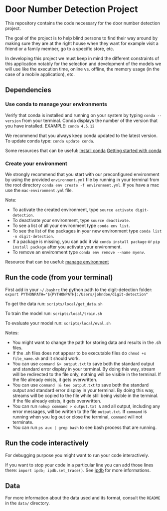 # Door Number Detection Project

This repository contains the code necessary for the door number detection
project.

The goal of the project is to help blind persons to find their way around by
making sure they are at the right house when they want for example visit a
friend or a family member, go to a specific store, etc.

In developing this project we must keep in mind the different constraints of
this application notably for the selection and development of the models we
will use like the execution time, online vs. offline, the memory usage (in the
case of a mobile application), etc.

## Dependencies

### Use conda to manage your environments

Verify that conda is installed and running on your system by typing
`conda --version` from your terminal. Conda displays the number of the
version that you have installed. EXAMPLE: `conda 4.5.12`

We recommend that you always keep conda updated to the latest version.
To update conda type: `conda update conda`.

Some resources that can be useful:
[Install conda](https://conda.io/projects/conda/en/latest/user-guide/install/index.html)
[Getting started with conda](https://conda.io/projects/conda/en/latest/user-guide/getting-started.html)

### Create your environment

We strongly recommend that you start with our preconfigured
environment by using the provided `environment.yml` file by running in your
terminal from the root directory `conda env create -f environment.yml`.
If you have a mac use the `mac-environment.yml` file.

Note:
- To activate the created environment, type
`source activate digit-detection`.
- To deactivate your environment, type `source deactivate`.
- To see a list of all your environment type `conda env list`.
- To see the list of the packages in your new environment type
`conda list -n digit-detection`.
- If a package is missing, you can add it via `conda install package`
or `pip install package` after you activate your environment.
- To remove an environment type `conda env remove --name myenv`.

Resource that can be useful:
[manage environment](https://conda.io/projects/conda/en/latest/user-guide/tasks/manage-environments.html)

## Run the code (from your terminal)
First add in your `~/.bashrc` the python path to the digit-detection folder:
`export PYTHONPATH="${PYTHONPATH}:/Users/johndoe/digit-detection"`

To get the data run: `scripts/local/get_data.sh`

To train the model run: `scripts/local/train.sh`

To evaluate your model run: `scripts/local/eval.sh`

Notes:
- You might want to change the path for storing data and results in
the .sh files.
- If the .sh files does not appear to be executable files do
`chmod +x file_name.sh` and it should work.
- You can use `command &> output.txt` to save both the standard output
and standard error display in your terminal. By doing this way,
stream will be redirected to the file only, nothing will be visible in
the terminal. If the file already exists, it gets overwritten.
- You can use `command |& tee output.txt` to save both the standard output
and standard error display in your terminal. By doing this way,
streams will be copied to the file while still being visible in the
terminal. If the file already exists, it gets overwritten.
- You can run `nohup command > output.txt &` and all output, including
any error messages, will be written to the file `output.txt`. If
`command` is running when you log out or close the terminal,
`command` will not terminate.
- You can run `ps aux | grep bash` to see bash process that are running.

## Run the code interactively
For debugging purpose you might want to run your code interactively.

If you want to stop your code in a particular line you can add those
lines there: `import ipdb; ipdb.set_trace()`.
See [ipdb](https://pypi.org/project/ipdb/) for more informations.

## Data
For more information about the data used and its format, consult the `README`
in the `data/` directory.
